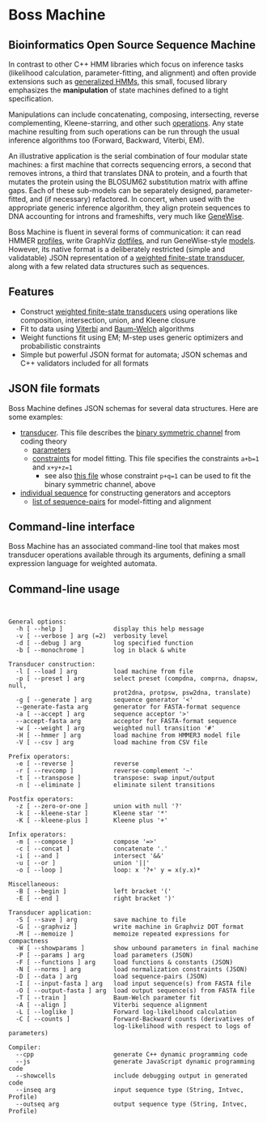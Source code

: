# Boss Machine

## Bioinformatics Open Source Sequence Machine

In contrast to other C++ HMM libraries
which focus on inference tasks (likelihood calculation, parameter-fitting, and alignment)
and often provide extensions such as [generalized HMMs](https://www.ncbi.nlm.nih.gov/pubmed/8877513),
this small, focused library emphasizes the **manipulation** of state machines defined to a tight specification.

Manipulations can include concatenating, composing, intersecting, reverse complementing, Kleene-starring, and other such [operations](https://en.wikipedia.org/wiki/Finite-state_transducer).
Any state machine resulting from such operations can be run through the usual inference algorithms too (Forward, Backward, Viterbi, EM).

An illustrative application is the serial combination of four modular state machines:
a first machine that corrects sequencing errors, a second that removes introns, a third that translates DNA to protein,
and a fourth that mutates the protein using the BLOSUM62 substitution matrix with affine gaps.
Each of these sub-models can be separately designed, parameter-fitted, and (if necessary) refactored.
In concert, when used with the appropriate generic inference algorithm, they align protein sequences to DNA accounting for introns and frameshifts,
very much like [GeneWise](https://www.ncbi.nlm.nih.gov/pmc/articles/PMC479130/).

Boss Machine is fluent in several forms of communication:
it can read HMMER [profiles](http://hmmer.org/),
write GraphViz [dotfiles](https://www.graphviz.org/doc/info/lang.html), 
and run GeneWise-style [models](https://www.ncbi.nlm.nih.gov/pmc/articles/PMC479130/).
However, its native format is a deliberately restricted (simple and validatable)
JSON representation of a [weighted finite-state transducer](https://en.wikipedia.org/wiki/Finite-state_transducer),
along with a few related data structures such as sequences.

## Features

- Construct [weighted finite-state transducers](https://en.wikipedia.org/wiki/Finite-state_transducer) using operations like composition, intersection, union, and Kleene closure
- Fit to data using [Viterbi](https://en.wikipedia.org/wiki/Viterbi_algorithm) and [Baum-Welch](https://en.wikipedia.org/wiki/Baum%E2%80%93Welch_algorithm) algorithms
- Weight functions fit using EM; M-step uses generic optimizers and probabilistic constraints
- Simple but powerful JSON format for automata; JSON schemas and C++ validators included for all formats

## JSON file formats

Boss Machine defines JSON schemas for several data structures.
Here are some examples:

- [transducer](https://github.com/ihh/bossmachine/blob/master/t/machine/bitnoise.json). This file describes the [binary symmetric channel](https://en.wikipedia.org/wiki/Binary_symmetric_channel) from coding theory
    - [parameters](https://github.com/ihh/bossmachine/blob/master/t/io/params.json)
    - [constraints](https://github.com/ihh/bossmachine/blob/master/t/io/constraints.json) for model fitting. This file specifies the constraints `a+b=1` and `x+y+z=1`
        - see also [this file](https://github.com/ihh/bossmachine/blob/master/t/io/pqcons.json) whose constraint `p+q=1` can be used to fit the binary symmetric channel, above
- [individual sequence](https://github.com/ihh/bossmachine/blob/master/t/io/seqAGC.json) for constructing generators and acceptors
    - [list of sequence-pairs](https://github.com/ihh/bossmachine/blob/master/t/io/seqpairlist.json) for model-fitting and alignment

## Command-line interface

Boss Machine has an associated command-line tool that makes most transducer operations available through its arguments,
defining a small expression language for weighted automata.

## Command-line usage

<pre><code>

General options:
  -h [ --help ]              display this help message
  -v [ --verbose ] arg (=2)  verbosity level
  -d [ --debug ] arg         log specified function
  -b [ --monochrome ]        log in black & white

Transducer construction:
  -l [ --load ] arg          load machine from file
  -p [ --preset ] arg        select preset (compdna, comprna, dnapsw, null, 
                             prot2dna, protpsw, psw2dna, translate)
  -g [ --generate ] arg      sequence generator '&lt;'
  --generate-fasta arg       generator for FASTA-format sequence
  -a [ --accept ] arg        sequence acceptor '&gt;'
  --accept-fasta arg         acceptor for FASTA-format sequence
  -w [ --weight ] arg        weighted null transition '#'
  -H [ --hmmer ] arg         load machine from HMMER3 model file
  -V [ --csv ] arg           load machine from CSV file

Prefix operators:
  -e [ --reverse ]           reverse
  -r [ --revcomp ]           reverse-complement '~'
  -t [ --transpose ]         transpose: swap input/output
  -n [ --eliminate ]         eliminate silent transitions

Postfix operators:
  -z [ --zero-or-one ]       union with null '?'
  -k [ --kleene-star ]       Kleene star '*'
  -K [ --kleene-plus ]       Kleene plus '+'

Infix operators:
  -m [ --compose ]           compose '=&gt;'
  -c [ --concat ]            concatenate '.'
  -i [ --and ]               intersect '&&'
  -u [ --or ]                union '||'
  -o [ --loop ]              loop: x '?+' y = x(y.x)*

Miscellaneous:
  -B [ --begin ]             left bracket '('
  -E [ --end ]               right bracket ')'

Transducer application:
  -S [ --save ] arg          save machine to file
  -G [ --graphviz ]          write machine in Graphviz DOT format
  -M [ --memoize ]           memoize repeated expressions for compactness
  -W [ --showparams ]        show unbound parameters in final machine
  -P [ --params ] arg        load parameters (JSON)
  -F [ --functions ] arg     load functions & constants (JSON)
  -N [ --norms ] arg         load normalization constraints (JSON)
  -D [ --data ] arg          load sequence-pairs (JSON)
  -I [ --input-fasta ] arg   load input sequence(s) from FASTA file
  -O [ --output-fasta ] arg  load output sequence(s) from FASTA file
  -T [ --train ]             Baum-Welch parameter fit
  -A [ --align ]             Viterbi sequence alignment
  -L [ --loglike ]           Forward log-likelihood calculation
  -C [ --counts ]            Forward-Backward counts (derivatives of 
                             log-likelihood with respect to logs of parameters)

Compiler:
  --cpp                      generate C++ dynamic programming code
  --js                       generate JavaScript dynamic programming code
  --showcells                include debugging output in generated code
  --inseq arg                input sequence type (String, Intvec, Profile)
  --outseq arg               output sequence type (String, Intvec, Profile)

</code></pre>
